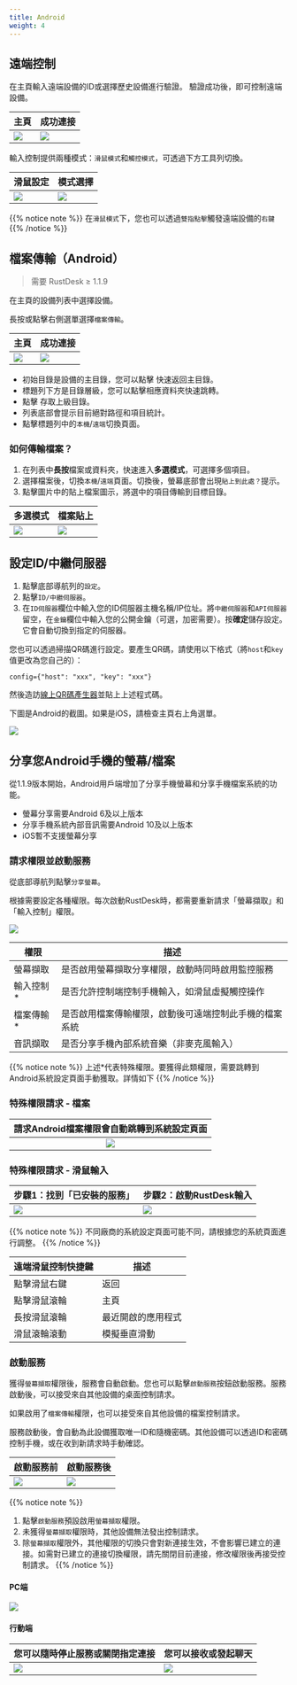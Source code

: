 ```yaml
---
title: Android
weight: 4
---
```


## 遠端控制

在主頁輸入遠端設備的ID或選擇歷史設備進行驗證。
驗證成功後，即可控制遠端設備。

| 主頁 | 成功連接 |
| --- | --- |
| ![](/docs/en/client/android/images/connection_home_en.jpg?width=300px) | ![](/docs/en/client/android/images/connection_en.jpg?width=300px) |

輸入控制提供兩種模式：`滑鼠模式`和`觸控模式`，可透過下方工具列切換。

| 滑鼠設定 | 模式選擇 |
| --- | --- |
| ![](/docs/en/client/android/images/touch_mode_icon_en.png?width=300px) | ![](/docs/en/client/android/images/touch_mode_en.jpg?width=300px) |

{{% notice note %}}
在`滑鼠模式`下，您也可以透過`雙指點擊`觸發遠端設備的`右鍵`
{{% /notice %}}

## 檔案傳輸（Android）

> 需要 RustDesk ≥ 1.1.9

在主頁的設備列表中選擇設備。

長按或點擊右側選單選擇`檔案傳輸`。

| 主頁 | 成功連接 |
| --- | --- |
| ![](/docs/en/client/android/images/connection_home_file_en.jpg?width=300px) | ![](/docs/en/client/android/images/file_connection_en.jpg?width=300px) |

- 初始目錄是設備的主目錄，您可以點擊 <i class="fas fa-home"></i> 快速返回主目錄。
- 標題列下方是目錄層級，您可以點擊相應資料夾快速跳轉。
- 點擊 <i class="fas fa-arrow-up"></i> 存取上級目錄。
- 列表底部會提示目前絕對路徑和項目統計。
- 點擊標題列中的`本機`/`遠端`切換頁面。

### 如何傳輸檔案？

1. 在列表中**長按**檔案或資料夾，快速進入**多選模式**，可選擇多個項目。
2. 選擇檔案後，切換`本機`/`遠端`頁面。切換後，螢幕底部會出現`貼上到此處？`提示。
3. 點擊圖片中的貼上檔案圖示，將選中的項目傳輸到目標目錄。

| 多選模式 | 檔案貼上 |
| --- | --- |
| ![](/docs/en/client/android/images/file_multi_select_en.jpg?width=300px) | ![](/docs/en/client/android/images/file_copy_en.jpg?width=300px) |

## 設定ID/中繼伺服器

1. 點擊底部導航列的`設定`。
2. 點擊`ID/中繼伺服器`。
3. 在`ID伺服器`欄位中輸入您的ID伺服器主機名稱/IP位址。將`中繼伺服器`和`API伺服器`留空，在`金鑰`欄位中輸入您的公開金鑰（可選，加密需要）。按**確定**儲存設定。它會自動切換到指定的伺服器。

您也可以透過掃描QR碼進行設定。要產生QR碼，請使用以下格式（將`host`和`key`值更改為您自己的）：

```nolang
config={"host": "xxx", "key": "xxx"}
```

然後造訪[線上QR碼產生器](https://www.qr-code-generator.com/)並貼上上述程式碼。

下圖是Android的截圖。如果是iOS，請檢查主頁右上角選單。

![](/docs/en/client/android/images/id_setting_en.jpg?width=300px)

## 分享您Android手機的螢幕/檔案

從1.1.9版本開始，Android用戶端增加了分享手機螢幕和分享手機檔案系統的功能。

- 螢幕分享需要Android 6及以上版本
- 分享手機系統內部音訊需要Android 10及以上版本
- iOS暫不支援螢幕分享

### 請求權限並啟動服務

從底部導航列點擊`分享螢幕`。

根據需要設定各種權限。每次啟動RustDesk時，都需要重新請求「螢幕擷取」和「輸入控制」權限。

![](/docs/en/client/android/images/server_off_en.jpg?width=300px)

| 權限 | 描述 |
| --- | --- |
| 螢幕擷取 | 是否啟用螢幕擷取分享權限，啟動時同時啟用監控服務 |
| 輸入控制* | 是否允許控制端控制手機輸入，如滑鼠虛擬觸控操作 |
| 檔案傳輸* | 是否啟用檔案傳輸權限，啟動後可遠端控制此手機的檔案系統 |
| 音訊擷取 | 是否分享手機內部系統音樂（非麥克風輸入） |

{{% notice note %}}
上述*代表特殊權限。要獲得此類權限，需要跳轉到Android系統設定頁面手動獲取。詳情如下
{{% /notice %}}

### 特殊權限請求 - 檔案

| 請求Android檔案權限會自動跳轉到系統設定頁面 |
| :---: |
| ![](/docs/en/client/android/images/get_file_en.jpg?width=300px) |

### 特殊權限請求 - 滑鼠輸入
| 步驟1：找到「已安裝的服務」 | 步驟2：啟動RustDesk輸入 |
| --- | --- |
| ![](/docs/en/client/android/images/get_input1_en.jpg?width=300px) | ![](/docs/en/client/android/images/get_input2_en.jpg?width=300px) |

{{% notice note %}}
不同廠商的系統設定頁面可能不同，請根據您的系統頁面進行調整。
{{% /notice %}}

| 遠端滑鼠控制快捷鍵 | 描述 |
| --- | --- |
| 點擊滑鼠右鍵 | 返回 |
| 點擊滑鼠滾輪 | 主頁 |
| 長按滑鼠滾輪 | 最近開啟的應用程式 |
| 滑鼠滾輪滾動 | 模擬垂直滑動 |

### 啟動服務

獲得`螢幕擷取`權限後，服務會自動啟動。您也可以點擊`啟動服務`按鈕啟動服務。服務啟動後，可以接受來自其他設備的桌面控制請求。

如果啟用了`檔案傳輸`權限，也可以接受來自其他設備的檔案控制請求。

服務啟動後，會自動為此設備獲取唯一ID和隨機密碼。其他設備可以透過ID和密碼控制手機，或在收到新請求時手動確認。

| 啟動服務前 | 啟動服務後 |
| --- | --- |
| ![](/docs/en/client/android/images/server_off_en.jpg?width=300px) | ![](/docs/en/client/android/images/server_on_en.jpg?width=300px) |

{{% notice note %}}
1. 點擊`啟動服務`預設啟用`螢幕擷取`權限。
2. 未獲得`螢幕擷取`權限時，其他設備無法發出控制請求。
3. 除`螢幕擷取`權限外，其他權限的切換只會對新連接生效，不會影響已建立的連接。如需對已建立的連接切換權限，請先關閉目前連接，修改權限後再接受控制請求。
{{% /notice %}}

#### PC端

![](/docs/en/client/android/images/android_server_pc_side_en.png?width=700px)

#### 行動端

| 您可以隨時停止服務或關閉指定連接 | 您可以接收或發起聊天 |
| --- | --- |
| ![](/docs/en/client/android/images/server_on_en.jpg?width=300px) | ![](/docs/en/client/android/images/android_server2_en.jpg?width=300px) |
